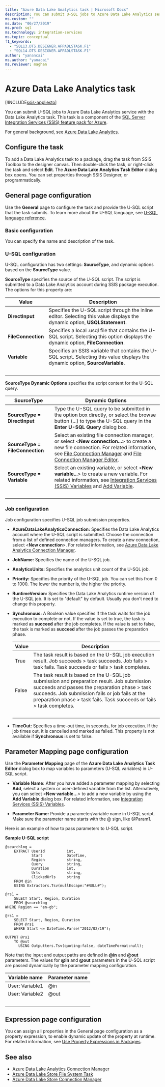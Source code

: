 ```yaml
---
title: "Azure Data Lake Analytics task | Microsoft Docs"
description: You can submit U-SQL jobs to Azure Data Lake Analytics service with the Data Lake Analytics task.
ms.custom: ""
ms.date: "06/27/2019"
ms.prod: sql
ms.technology: integration-services
ms.topic: conceptual
f1_keywords: 
  - "SQL13.DTS.DESIGNER.AFPADLSTASK.F1"
  - "SQL14.DTS.DESIGNER.AFPADLSTASK.F1"
author: "yanancai"
ms.author: "yanacai"
ms.reviewer: maghan
---
```

# Azure Data Lake Analytics task

[!INCLUDE[ssis-appliesto](../../includes/ssis-appliesto-ssvrpluslinux-asdb-asdw-xxx.md)]



You can submit U-SQL jobs to Azure Data Lake Analytics service with the Data Lake Analytics task. This task is a component of the [SQL Server Integration Services (SSIS) feature pack for Azure](../../integration-services/azure-feature-pack-for-integration-services-ssis.md).

For general background, see [Azure Data Lake Analytics](https://azure.microsoft.com/services/data-lake-analytics/).

## Configure the task

To add a Data Lake Analytics task to a package, drag the task from SSIS Toolbox to the designer canvas. Then double-click the task, or right-click the task and select **Edit**. The **Azure Data Lake Analytics Task Editor** dialog box opens. You can set properties through SSIS Designer, or programmatically.

## General page configuration

Use the **General** page to configure the task and provide the U-SQL script that the task submits. To learn more about the U-SQL language, see [U-SQL language reference](/u-sql/).

### Basic configuration

You can specify the name and description of the task.

### U-SQL configuration

U-SQL configuration has two settings: **SourceType**, and dynamic options based on the **SourceType** value. 

**SourceType** specifies the source of the U-SQL script. The script is submitted to a Data Lake Analytics account during SSIS package execution. The options for this property are:

|Value|Description|  
|-----------|-----------------|  
|**DirectInput**|Specifies the U-SQL script through the inline editor. Selecting this value displays the dynamic option, **USQLStatement**.|  
|**FileConnection**|Specifies a local .usql file that contains the U-SQL script. Selecting this option displays the dynamic option, **FileConnection**.|  
|**Variable**|Specifies an SSIS variable that contains the U-SQL script. Selecting this value displays the dynamic option, **SourceVariable**.|
| &nbsp; | &nbsp; |

**SourceType Dynamic Options** specifies the script content for the U-SQL query. 

|SourceType|Dynamic Options|  
|-----------|-----------------|  
|**SourceType = DirectInput**|Type the U-SQL query to be submitted in the option box directly, or select the browse button (...) to type the U-SQL query in the **Enter U-SQL Query** dialog box.|  
|**SourceType = FileConnection**|Select an existing file connection manager, or select <**New connection...**> to create a new file connection. For related information, see [File Connection Manager](../../integration-services/connection-manager/file-connection-manager.md) and [File Connection Manager Editor](../../integration-services/connection-manager/file-connection-manager-editor.md).|  
|**SourceType = Variable**|Select an existing variable, or select \<**New variable...**> to create a new variable. For related information, see [Integration Services &#40;SSIS&#41; Variables](../../integration-services/integration-services-ssis-variables.md) and [Add Variable](https://msdn.microsoft.com/library/d09b5d31-433f-4f7c-8c68-9df3a97785d5).|
| &nbsp; | &nbsp; |


### Job configuration
Job configuration specifies U-SQL job submission properties.

- **AzureDataLakeAnalyticsConnection:** Specifies the Data Lake Analytics account where the U-SQL script is submitted. Choose the connection from a list of defined connection managers. To create a new connection, select <**New connection**>. For related information, see [Azure Data Lake Analytics Connection Manager](../../integration-services/connection-manager/azure-data-lake-analytics-connection-manager.md).

- **JobName:** Specifies the name of the U-SQL job. 
- **AnalyticsUnits:** Specifies the analytics unit count of the U-SQL job.
- **Priority:** Specifies the priority of the U-SQL job. You can set this from 0 to 1000. The lower the number is, the higher the priority.
- **RuntimeVersion:** Specifies the Data Lake Analytics runtime version of the U-SQL job. It is set to "default" by default. Usually you don't need to change this property.
- **Synchronous:** A Boolean value specifies if the task waits for the job execution to complete or not. If the value is set to true, the task is marked as **succeed** after the job completes. If the value is set to false, the task is marked as **succeed** after the job passes the preparation phase.

  |Value|Description|
  |-----------|-----------------|
  |True|The task result is based on the U-SQL job execution result. Job succeeds > task succeeds. Job fails > task fails. Task succeeds or fails > task completes.|
  |False|The task result is based on the U-SQL job submission and preparation result. Job submission succeeds and passes the preparation phase > task succeeds. Job submission fails or job fails at the preparation phase > task fails. Task succeeds or fails > task completes.|
  | &nbsp; | &nbsp; |

- **TimeOut:** Specifies a time-out time, in seconds, for job execution. If the job times out, it is cancelled and marked as failed. This property is not available if **Synchronous** is set to false.

## Parameter Mapping page configuration

Use the **Parameter Mapping** page of the **Azure Data Lake Analytics Task Editor** dialog box to map variables to parameters (U-SQL variables) in U-SQL script.

- **Variable Name:** After you have added a parameter mapping by selecting **Add**, select a system or user-defined variable from the list. Alternatively, you can select <**New variable...**> to add a new variable by using the **Add Variable** dialog box. For related information, see [Integration Services &#40;SSIS&#41; Variables](../../integration-services/integration-services-ssis-variables.md).  

- **Parameter Name:** Provide a parameter/variable name in U-SQL script. Make sure the parameter name starts with the \@ sign, like \@Param1. 

Here is an example of how to pass parameters to U-SQL script.

**Sample U-SQL script**
```
@searchlog =
    EXTRACT UserId          int,
            Start           DateTime,
            Region          string,
            Query           string,
            Duration        int,
            Urls            string,
            ClickedUrls     string
    FROM @in
    USING Extractors.Tsv(nullEscape:"#NULL#");

@rs1 =
    SELECT Start, Region, Duration
    FROM @searchlog
WHERE Region == "en-gb";

@rs1 =
    SELECT Start, Region, Duration
    FROM @rs1
    WHERE Start <= DateTime.Parse("2012/02/19");

OUTPUT @rs1   
    TO @out
      USING Outputters.Tsv(quoting:false, dateTimeFormat:null);
```

Note that the input and output paths are defined in **\@in** and **\@out** parameters. The values for **\@in** and **\@out** parameters in the U-SQL script are passed dynamically by the parameter mapping configuration.

|Variable name|Parameter name|
|-------------|--------------|
|User: Variable1|\@in|
|User: Variable2|\@out| 
| &nbsp; | &nbsp; |

## Expression page configuration

You can assign all properties in the General page configuration as a property expression, to enable dynamic update of the property at runtime. For related information, see [Use Property Expressions in Packages](../../integration-services/expressions/use-property-expressions-in-packages.md).

## See also
- [Azure Data Lake Analytics Connection Manager](../../integration-services/connection-manager/azure-data-lake-analytics-connection-manager.md)
- [Azure Data Lake Store File System Task](../../integration-services/control-flow/azure-data-lake-store-file-system-task.md)
- [Azure Data Lake Store Connection Manager](../../integration-services/connection-manager/azure-data-lake-store-connection-manager.md)

